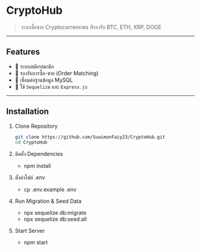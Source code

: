 # CryptoHub

> ระบบซื้อขาย Cryptocurrencies ที่รองรับ BTC, ETH, XRP, DOGE

---

##  Features
- 🔹 ระบบสมัครสมาชิก
- 🔹 รองรับการซื้อ-ขาย (Order Matching)
- 🔹 เชื่อมต่อฐานข้อมูล MySQL
- 🔹 ใช้ `Sequelize` และ `Express.js`

---

## Installation

1. Clone Repository
   ```sh
   git clone https://github.com/SuwimonFaiy23/CryptoHub.git
   cd CryptoHub

2. ติดตั้ง Dependencies
    - npm install

3. ตั้งค่าไฟล์ .env
    - cp .env.example .env

4. Run Migration & Seed Data
    - npx sequelize db:migrate
    - npx sequelize db:seed:all

5. Start Server
    - npm start